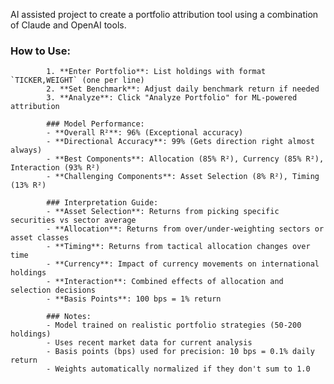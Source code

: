 AI assisted project to create a portfolio attribution tool using a combination of Claude and OpenAI tools.

### How to Use:
            1. **Enter Portfolio**: List holdings with format `TICKER,WEIGHT` (one per line)
            2. **Set Benchmark**: Adjust daily benchmark return if needed  
            3. **Analyze**: Click "Analyze Portfolio" for ML-powered attribution
            
            ### Model Performance:
            - **Overall R²**: 96% (Exceptional accuracy)
            - **Directional Accuracy**: 99% (Gets direction right almost always)
            - **Best Components**: Allocation (85% R²), Currency (85% R²), Interaction (93% R²)
            - **Challenging Components**: Asset Selection (8% R²), Timing (13% R²)
            
            ### Interpretation Guide:
            - **Asset Selection**: Returns from picking specific securities vs sector average
            - **Allocation**: Returns from over/under-weighting sectors or asset classes  
            - **Timing**: Returns from tactical allocation changes over time
            - **Currency**: Impact of currency movements on international holdings
            - **Interaction**: Combined effects of allocation and selection decisions
            - **Basis Points**: 100 bps = 1% return
            
            ### Notes:
            - Model trained on realistic portfolio strategies (50-200 holdings)
            - Uses recent market data for current analysis
            - Basis points (bps) used for precision: 10 bps = 0.1% daily return
            - Weights automatically normalized if they don't sum to 1.0
